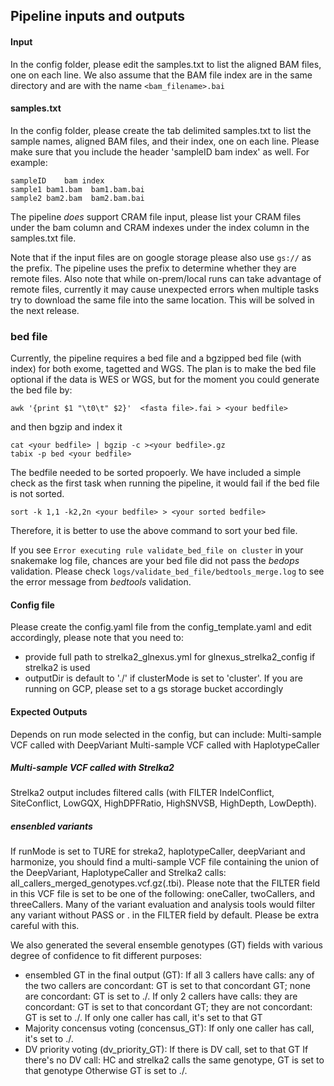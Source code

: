 ## Pipeline inputs and outputs

#### Input

In the config folder, please edit the samples.txt to list the aligned BAM files, one on each line. 
We also assume that the BAM file index are in the same directory and are with the name ``<bam_filename>.bai``

#### samples.txt

In the config folder, please create the tab delimited samples.txt to list the sample names, aligned BAM files, and their index, one on each line. Please make sure that you include the header  'sampleID	bam	index' as well. 
For example:
```
sampleID	bam	index
sample1 bam1.bam  bam1.bam.bai
sample2 bam2.bam  bam2.bam.bai
```

The pipeline *does* support CRAM file input, please list your CRAM files under the bam column and CRAM indexes under the index column in the samples.txt file.

Note that if the input files are on google storage please also use ``gs://`` as the prefix. The pipeline uses the prefix to determine whether they are remote files.
Also note that while on-prem/local runs can take advantage of remote files, currently it may cause unexpected errors when multiple tasks try to download the same file into the same location. This will be solved in the next release.

### bed file
Currently, the pipeline requires a bed file and a bgzipped bed file (with index) for both exome, tagetted and WGS. 
The plan is to make the bed file optional if the data is WES or WGS, but for the moment you could generate the bed file by:
```
awk '{print $1 "\t0\t" $2}'  <fasta file>.fai > <your bedfile>
```
and then bgzip and index it 
```
cat <your bedfile> | bgzip -c ><your bedfile>.gz
tabix -p bed <your bedfile>
```

The bedfile needed to be sorted propoerly. We have included a simple check as the first task when running the pipeline, it would fail if the bed file is not sorted. 
```
sort -k 1,1 -k2,2n <your bedfile> > <your sorted bedfile>
```
Therefore, it is better to use the above command to sort your bed file.

If you see ```Error executing rule validate_bed_file on cluster``` in your snakemake log file, chances are your bed file did not pass the *bedops* validation. Please check ```logs/validate_bed_file/bedtools_merge.log``` to see the error message from *bedtools* validation.

#### Config file

Please create the config.yaml file from the config_template.yaml and edit accordingly, please note that you need to:
- provide full path to strelka2_glnexus.yml for glnexus_strelka2_config if strelka2 is used
- outputDir is default to './' if clusterMode is set to 'cluster'. If you are running on GCP, please set to a gs storage bucket accordingly


#### Expected Outputs

Depends on run mode selected in the config, but can include:
Multi-sample VCF called with DeepVariant
Multi-sample VCF called with HaplotypeCaller
##### Multi-sample VCF called with Strelka2
Strelka2 output includes filtered calls (with FILTER IndelConflict, SiteConflict, LowGQX, HighDPFRatio, HighSNVSB, HighDepth, LowDepth). 

##### ensenbled variants
If runMode is set to TURE for streka2, haplotypeCaller, deepVariant and harmonize, you should find a multi-sample VCF file containing the union of the DeepVariant, HaplotypeCaller and Strelka2 calls: all_callers_merged_genotypes.vcf.gz(.tbi). Please note that the FILTER field in this VCF file is set to be one of the following: oneCaller, twoCallers, and threeCallers. Many of the variant evaluation and analysis tools would filter any variant without PASS or . in the FILTER field by default. Please be extra careful with this. 

We also generated the several ensemble genotypes (GT) fields with various degree of confidence to fit different purposes:
- ensembled GT in the final output (GT):
  If all 3 callers have calls: 
     any of the two callers are concordant:  GT is set to that concordant GT; 
none are concordant: GT is set to ./.
If only 2 callers have calls:
they are concordant: GT is set to that concordant GT;
they are not concordant: GT is set to ./.
If only one caller has call, it's set to that GT
- Majority concensus voting (concensus_GT):
If only one caller has call, it's set to ./.
- DV priority voting (dv_priority_GT):
If there is DV call, set to that GT
If there's no DV call:
HC and strelka2 calls the same genotype, GT is set to that genotype
Otherwise GT is set to ./.
